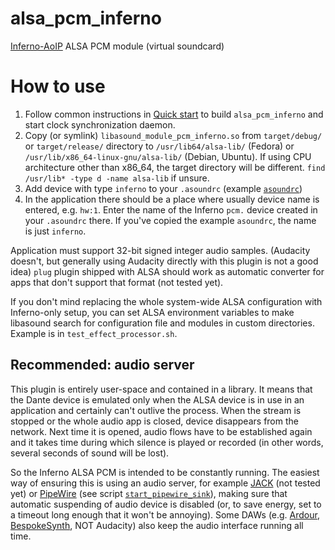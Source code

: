 # alsa_pcm_inferno

[Inferno-AoIP](../README.md) ALSA PCM module (virtual soundcard)

# How to use

1. Follow common instructions in [Quick start](../README.md#quick-start) to build `alsa_pcm_inferno` and start clock synchronization daemon.
2. Copy (or symlink) `libasound_module_pcm_inferno.so` from `target/debug/` or `target/release/` directory to `/usr/lib64/alsa-lib/` (Fedora) or `/usr/lib/x86_64-linux-gnu/alsa-lib/` (Debian, Ubuntu). If using CPU architecture other than x86_64, the target directory will be different. `find /usr/lib* -type d -name alsa-lib` if unsure.
3. Add device with type `inferno` to your `.asoundrc` (example [`asoundrc`](asoundrc))
4. In the application there should be a place where usually device name is entered, e.g. `hw:1`. Enter the name of the Inferno `pcm.` device created in your `.asoundrc` there. If you've copied the example `asoundrc`, the name is just `inferno`.

Application must support 32-bit signed integer audio samples. (Audacity doesn't, but generally using Audacity directly with this plugin is not a good idea) `plug` plugin shipped with ALSA should work as automatic converter for apps that don't support that format (not tested yet).

If you don't mind replacing the whole system-wide ALSA configuration with Inferno-only setup, you can set ALSA environment variables to make libasound search for configuration file and modules in custom directories. Example is in `test_effect_processor.sh`.

## Recommended: audio server

This plugin is entirely user-space and contained in a library. It means that the Dante device is emulated only when the ALSA device is in use in an application and certainly can't outlive the process. When the stream is stopped or the whole audio app is closed, device disappears from the network. Next time it is opened, audio flows have to be established again and it takes time during which silence is played or recorded (in other words, several seconds of sound will be lost).

So the Inferno ALSA PCM is intended to be constantly running. The easiest way of ensuring this is using an audio server, for example [JACK](https://jackaudio.org/) (not tested yet) or [PipeWire](https://www.pipewire.org/) (see script [`start_pipewire_sink`](start_pipewire_sink)), making sure that automatic suspending of audio device is disabled (or, to save energy, set to a timeout long enough that it won't be annoying). Some DAWs (e.g. [Ardour](https://ardour.org/), [BespokeSynth](https://www.bespokesynth.com/), NOT Audacity) also keep the audio interface running all time.
